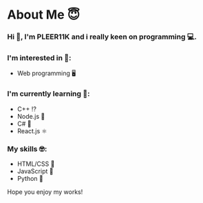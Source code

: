 <h1>About Me 😇</h1>
<h3>Hi 👋, I'm PLEER11K and i really keen on programming 💻.</h3>
<h3>I'm interested in 🧐:</h3>

<ul>
  <li>Web programming 🖥</li>
</ul>

<h3>I'm currently learning 🤔:</h3>
<ul>
  <li>C++ ⁉</li>
  <li>Node.js 🧰</li>
  <li>C# 🚙</li>
  <li>React.js ⚛</li>
</ul>

<h3>My skills 🤓:</h3>
<ul>
  <li>HTML/CSS 📃</li>
  <li>JavaScript 🧱</li>
  <li>Python 🐍</li>
</ul>
<p>Hope you enjoy my works!</p>
